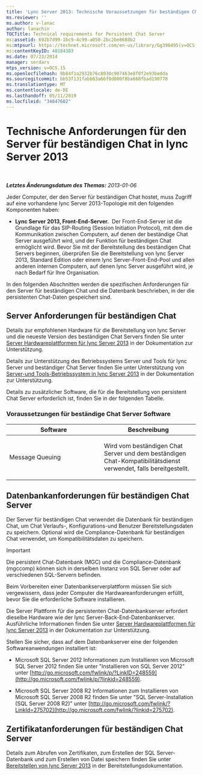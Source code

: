 ```yaml
---
title: 'Lync Server 2013: Technische Voraussetzungen für beständigen Chat Server'
ms.reviewer: ''
ms.author: v-lanac
author: lanachin
TOCTitle: Technical requirements for Persistent Chat Server
ms:assetid: 692b7d99-1bc9-4c99-a050-2bc2be8688b2
ms:mtpsurl: https://technet.microsoft.com/en-us/library/Gg398495(v=OCS.15)
ms:contentKeyID: 48184383
ms.date: 07/23/2014
manager: serdars
mtps_version: v=OCS.15
ms.openlocfilehash: 9b84f1a2932b76c8030c907463e8f0f2e93bedda
ms.sourcegitcommit: bb53f131fabb03a66f0d000f8ba668fbad190778
ms.translationtype: MT
ms.contentlocale: de-DE
ms.lasthandoff: 05/11/2019
ms.locfileid: "34847602"
---
```

<div data-xmlns="http://www.w3.org/1999/xhtml">

<div class="topic" data-xmlns="http://www.w3.org/1999/xhtml" data-msxsl="urn:schemas-microsoft-com:xslt" data-cs="http://msdn.microsoft.com/en-us/">

<div data-asp="http://msdn2.microsoft.com/asp">

# <a name="technical-requirements-for-persistent-chat-server-in-lync-server-2013"></a>Technische Anforderungen für den Server für beständigen Chat in lync Server 2013

</div>

<div id="mainSection">

<div id="mainBody">

<span> </span>

_**Letztes Änderungsdatum des Themas:** 2013-01-06_

Jeder Computer, der den Server für beständigen Chat hostet, muss Zugriff auf eine vorhandene lync Server 2013-Topologie mit den folgenden Komponenten haben:

  - **Lync Server 2013, Front-End-Server.**  Der Front-End-Server ist die Grundlage für das SIP-Routing (Session Initiation Protocol), mit dem die Kommunikation zwischen Computern, auf denen der beständige Chat Server ausgeführt wird, und der Funktion für beständigen Chat ermöglicht wird. Bevor Sie mit der Bereitstellung des beständigen Chat Servers beginnen, überprüfen Sie die Bereitstellung von lync Server 2013, Standard Edition oder einem lync Server-Front-End-Pool und allen anderen internen Computern, auf denen lync Server ausgeführt wird, je nach Bedarf für Ihre Organisation.

In den folgenden Abschnitten werden die spezifischen Anforderungen für den Server für beständigen Chat und die Datenbank beschrieben, in der die persistenten Chat-Daten gespeichert sind.

<div>

## <a name="persistent-chat-server-requirements"></a>Server Anforderungen für beständigen Chat

Details zur empfohlenen Hardware für die Bereitstellung von lync Server und die neueste Version des beständigen Chat Servers finden Sie unter [Server Hardwareplattformen für lync Server 2013](lync-server-2013-server-hardware-platforms.md) in der Dokumentation zur Unterstützung.

Details zur Unterstützung des Betriebssystems Server und Tools für lync Server und beständiger Chat Server finden Sie unter Unterstützung von [Server-und Tools-Betriebssystem in lync Server 2013](lync-server-2013-server-and-tools-operating-system-support.md) in der Dokumentation zur Unterstützung.

Details zu zusätzlicher Software, die für die Bereitstellung von persistent Chat Server erforderlich ist, finden Sie in der folgenden Tabelle.

### <a name="persistent-chat-server-software-prerequisites"></a>Voraussetzungen für beständige Chat Server Software

<table>
<colgroup>
<col style="width: 50%" />
<col style="width: 50%" />
</colgroup>
<thead>
<tr class="header">
<th>Software</th>
<th>Beschreibung</th>
</tr>
</thead>
<tbody>
<tr class="odd">
<td><p>Message Queuing</p></td>
<td><p>Wird vom beständigen Chat Server und dem beständigen Chat-Kompatibilitätsdienst verwendet, falls bereitgestellt.</p></td>
</tr>
</tbody>
</table>


</div>

<div>

## <a name="persistent-chat-server-database-requirements"></a>Datenbankanforderungen für beständigen Chat Server

Der Server für beständigen Chat verwendet die Datenbank für beständigen Chat, um Chat Verlaufs-, Konfigurations-und Benutzer Bereitstellungsdaten zu speichern. Optional wird die Compliance-Datenbank für beständigen Chat verwendet, um Kompatibilitätsdaten zu speichern.

<div>


> [!IMPORTANT]  
> Die persistent Chat-Datenbank (MGC) und die Compliance-Datenbank (mgccomp) können sich in derselben Instanz von SQL Server oder auf verschiedenen SQL-Servern befinden.



</div>

Beim Vorbereiten einer Datenbankserverplattform müssen Sie sich vergewissern, dass jeder Computer die Hardwareanforderungen erfüllt, bevor Sie die erforderliche Software installieren.

Die Server Plattform für die persistenten Chat-Datenbankserver erfordert dieselbe Hardware wie der lync Server-Back-End-Datenbankserver. Ausführliche Informationen finden Sie unter [Server Hardwareplattformen für lync Server 2013](lync-server-2013-server-hardware-platforms.md) in der Dokumentation zur Unterstützung.

Stellen Sie sicher, dass auf dem Datenbankserver eine der folgenden Softwareanwendungen installiert ist:

  - Microsoft SQL Server 2012 Informationen zum Installieren von Microsoft SQL Server 2012 finden Sie unter "Installieren von SQL Server 2012" unter [http://go.microsoft.com/fwlink/p/?LinkID=248559](http://go.microsoft.com/fwlink/p/?linkid=248559).

  - Microsoft SQL Server 2008 R2 Informationen zum Installieren von Microsoft SQL Server 2008 R2 finden Sie unter "SQL Server-Installation (SQL Server 2008 R2)" unter [http://go.microsoft.com/fwlink/?LinkId=275702](http://go.microsoft.com/fwlink/?linkid=275702).

</div>

<div>

## <a name="persistent-chat-server-certificate-requirements"></a>Zertifikatanforderungen für beständigen Chat Server

Details zum Abrufen von Zertifikaten, zum Erstellen der SQL Server-Datenbank und zum Erstellen von Datei speichern finden Sie unter [Bereitstellen von lync Server 2013](lync-server-2013-deploying-lync-server.md) in der Bereitstellungsdokumentation.

</div>

</div>

<span> </span>

</div>

</div>

</div>


